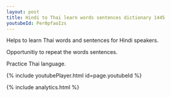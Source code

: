 ```yaml
---
layout: post
title: Hindi to Thai learn words sentences dictionary 1445 
youtubeId: Per0pfaoIzs
---
```

 
 
Helps to learn Thai words and sentences for Hindi speakers.

Opportunitiy to repeat the words sentences. 

Practice Thai language. 
 
{% include youtubePlayer.html id=page.youtubeId %}
 
 
{% include analytics.html %}